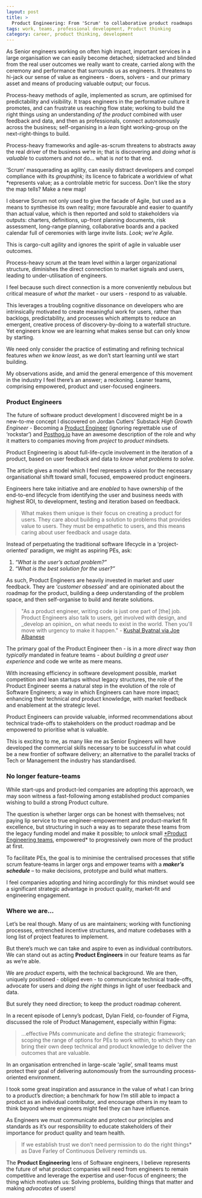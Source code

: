 ```yaml
---
layout: post
title: >
  Product Engineering: From 'Scrum' to collaborative product roadmaps
tags: work, teams, professional development, Product thinking
category: career, product thinking, development
---
```


<!-- summary -->

As Senior engineers working on often high impact, important services in a large organisation we can easily become detached; sidetracked and blinded from the real user outcomes we really want to create, carried along with the ceremony and performance that surrounds us as engineers. It threatens to hi-jack our sense of value as engineers - doers, solvers - and our primary asset and means of producing valuable output; our focus.

<!-- /summary -->

Process-heavy methods of agile, implemented as scrum, are optimised for predictability and visibility. It traps engineers in the performative culture it promotes, and can frustrate us reaching flow state; working to build the right things using an understanding _of the product_ combined with user feedback and data, and then as professionals, connect autonomously across the business; self-organising in a _lean_ tight working-group on the next-right-things to build.

Process-heavy frameworks and agile-as-scrum threatens to abstracts away the real driver of the business we’re in; that is discovering and _doing what is_ _valuable_ to customers and _not_ do… what is _not_ to that end.

‘Scrum’ masquerading as agility, can easily distract developers and compel compliance with its _groupthink;_ its licence to fabricate a worldview of what \*represents value; as a controlable metric for success. Don't like the story the map tells? Make a new map!

I observe Scrum not only used to give the facade of Agile, but used as a means to synthesise its own reality; more favourable and easier to quantify than actual value, which is then reported and sold to stakeholders via outputs: charters, definitions, up-front planning documents, risk assessment, long-range planning, collaborative boards and a packed calendar full of ceremonies with large invite lists. _Look; we’re Agile._

This is cargo-cult agility and ignores the spirit of agile in valuable user outcomes.

Process-heavy scrum at the team level within a larger organizational structure, diminishes the direct connection to market signals and users, leading to under-utilisation of engineers.

I feel because such direct connection is a more conveniently nebulous but critical measure of _what the_ market - our users - respond to as valuable.

This leverages a troubling cognitive dissonance on developers who are intrinsically motivated to create meaningful work for users, rather than backlogs, predictability, and processes which attempts to reduce an emergent, creative process of discovery-by-doing to a waterfall structure. Yet engineers know we are learning what makes sense but can only know by starting.

We need only consider the practice of estimating and refining technical features _when we know least_, as we don’t start learning until we start building.

My observations aside, and amid the general emergence of this movement in the industry I feel there’s an answer; a reckoning. Leaner teams, comprising empowered, product and user-focused engineers.

### Product Engineers

The future of software product development I discovered might be in a new-to-me concept I discovered on Jordan Cutlers’ Substack _High Growth Engineer_ - Becoming a [Product Engineer](https://www.notion.so/10-Projects-to-skyrocket-your-coding-skills-DEV-Community-f5470524d58c483fa9d0d971fee94651?pvs=21) (ignoring regrettable use of ‘rockstar’) and [Posthog.io](http://Posthog.io) have an awesome description of the role and why it matters to companies moving from _project_ to _product_ mindsets.

Product Engineering is about full-life-cycle involvement in the iteration of a product, based on user feedback and data to _know what problems to solve._

The article gives a model which I feel represents a vision for the necessary organisational shift toward small, focused, empowered product engineers.

Engineers here take initiative and are _enabled_ to have ownership of the end-to-end lifecycle from identifying the user and business needs with highest ROI, to development, testing and iteration based on feedback.

<blockquote>
What makes them unique is their focus on creating a product for users. They care about building a solution to problems that provides value to users. They must be empathetic to users, and this means caring about user feedback and usage data.
</blockquote>

Instead of perpetuating the traditional software lifecycle in a ‘project-oriented’ paradigm, we might as aspiring PEs, ask:

1. _“What is the user’s actual problem?”_
2. _“What is the best solution for the user?”_

As such, Product Engineers are heavily invested in market and user feedback. They are ‘_customer obsessed’_ and are opinionated about the roadmap for the product, building a deep understanding of the problem space, and then self-organise to build and iterate solutions.

<blockquote>
"As a product engineer, writing code is just one part of [the] job. Product Engineers also talk to users, get involved with design, and _develop an opinion_ on what needs to exist in the world. Then you'll move with urgency to make it happen."
 - <a href="https://twitter.com/josephpalbanese/status/1349669814046900227">
Kushal Byatnal via Joe Albanese
</a>
</blockquote>

The primary goal of the Product Engineer then - is in a more _direct_ way _than typically_ mandated in feature teams - about _building a great user experience_ and code we write as mere means.

With increasing efficiency in software development possible, market competition and lean startups without legacy structures, the role of the Product Engineer seems a natural step in the evolution of the role of Software Engineers; a way in which Engineers can have more impact; enhancing their technical _and_ product knowledge, with market feedback and enablement at the strategic level.

Product Engineers can provide valuable, informed recommendations about technical trade-offs to stakeholders on the product roadmap and be empowered to prioritise what is valuable.

This is exciting to me, as many like me as Senior Engineers will have developed the commercial skills necessary to be successful in what could be a new frontier of software delivery; an alternative to the parallel tracks of Tech or Management the industry has standardised.

### No longer feature-teams

While start-ups and product-led companies are adopting this approach, we may soon witness a fast-following among established product companies wishing to build a strong Product culture.

The question is whether larger orgs can be honest with themselves; not paying lip service to true engineer-empowerment and product-market fit excellence, but structuring in such a way as to separate these teams from the legacy funding model and make it possible; to _unlock_ small [\*Product Engineering teams](https://newsletter.posthog.com/p/the-magic-of-small-engineering-teams), empowered\* to progressively own more of the product at first.

To facilitate PEs, the goal is to minimise the centralised processes that stifle scrum feature-teams in larger orgs and empower teams with a **_maker’s schedule_** – to make decisions, prototype and build what matters.

I feel companies adopting and hiring accordingly for this mindset would see a significant strategic advantage in product quality, market-fit and engineering engagement.

### Where we are…

Let’s be real though. Many of us are maintainers; working with functioning processes, entrenched incentive structures, and mature codebases with a long list of project features to implement.

But there’s much we can take and aspire to even as individual contributors. We can stand out as acting **Product Engineers** in our feature teams as far as we’re able.

We are _product_ experts, with the technical background. We are then, uniquely positioned - obliged even - to communcicate technical trade-offs, advocate for users and _doing the right things_ in light of user feedback and data.

But surely they need direction; to keep the product roadmap coherent.

In a recent episode of Lenny’s podcast, Dylan Field, co-founder of Figma, discussed the role of Product Management, especially within Figma:

<blockquote>
...effective PMs communicate and define the strategic framework; scoping the range of options for PEs to work within, to which they can bring their own deep technical and product knowledge to deliver the outcomes that are valuable.
</blockquote>

In an organisation entrenched in large-scale ‘agile’, small teams must protect their goal of delivering autonomously from the surrounding process-oriented environment.

I took some great inspiration and assurance in the value of what I can bring to a product’s direction; a benchmark for how I’m still able to impact a product as an individual contributor, and encourage others in my team to think beyond where engineers might feel they can have influence.

As Engineers we must communicate and protect our principles and standards as it’s our responsibility to educate stakeholders of their importance for product quality and team health.

<blockquote> If we establish trust we don’t need permission to do the right things* as Dave Farley of Continuous Delivery reminds us.
</blockquote>

The **Product Engineering** lens of Software engineers, I believe represents the future of what product companies will need from engineers to remain competitive and leverage the expertise and user-focus of engineers; the thing which motivates us: Solving problems, building things that matter and making _advocates_ of users!
